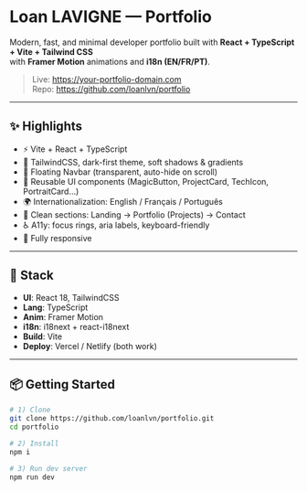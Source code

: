 # Loan LAVIGNE — Portfolio

Modern, fast, and minimal developer portfolio built with **React + TypeScript + Vite + Tailwind CSS**  
with **Framer Motion** animations and **i18n (EN/FR/PT)**.

> Live: https://your-portfolio-domain.com  
> Repo: https://github.com/loanlvn/portfolio

--- 

## ✨ Highlights

- ⚡️ Vite + React + TypeScript
- 🎨 TailwindCSS, dark-first theme, soft shadows & gradients
- 🧭 Floating Navbar (transparent, auto-hide on scroll)
- 🧩 Reusable UI components (MagicButton, ProjectCard, TechIcon, PortraitCard…)
- 🌍 Internationalization: English / Français / Português
- 🧠 Clean sections: Landing → Portfolio (Projects) → Contact
- ♿️ A11y: focus rings, aria labels, keyboard-friendly
- 📱 Fully responsive

---

## 🧰 Stack

- **UI**: React 18, TailwindCSS
- **Lang**: TypeScript
- **Anim**: Framer Motion
- **i18n**: i18next + react-i18next
- **Build**: Vite
- **Deploy**: Vercel / Netlify (both work)

---

## 📦 Getting Started

```bash
# 1) Clone
git clone https://github.com/loanlvn/portfolio.git
cd portfolio

# 2) Install
npm i

# 3) Run dev server
npm run dev
